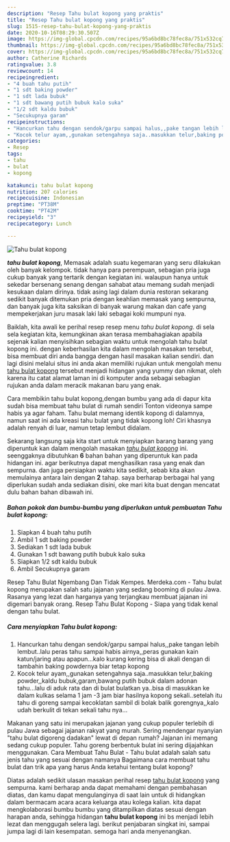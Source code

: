```yaml
---
description: "Resep Tahu bulat kopong yang praktis"
title: "Resep Tahu bulat kopong yang praktis"
slug: 1515-resep-tahu-bulat-kopong-yang-praktis
date: 2020-10-16T08:29:30.507Z
image: https://img-global.cpcdn.com/recipes/95a6bd8bc78fec8a/751x532cq70/tahu-bulat-kopong-foto-resep-utama.jpg
thumbnail: https://img-global.cpcdn.com/recipes/95a6bd8bc78fec8a/751x532cq70/tahu-bulat-kopong-foto-resep-utama.jpg
cover: https://img-global.cpcdn.com/recipes/95a6bd8bc78fec8a/751x532cq70/tahu-bulat-kopong-foto-resep-utama.jpg
author: Catherine Richards
ratingvalue: 3.8
reviewcount: 14
recipeingredient:
- "4 buah tahu putih"
- "1 sdt baking powder"
- "1 sdt lada bubuk"
- "1 sdt bawang putih bubuk kalo suka"
- "1/2 sdt kaldu bubuk"
- "Secukupnya garam"
recipeinstructions:
- "Hancurkan tahu dengan sendok/garpu sampai halus,,pake tangan lebih lembut..lalu peras tahu sampai habis airnya,,peras gunakan kain katun/jaring atau apapun...kalo kurang kering bisa di akali dengan di tambahin baking powdernya biar tetap kopong"
- "Kocok telur ayam,,gunakan setengahnya saja..masukkan telur,baking powder,,kaldu bubuk,garam,bawang putih bubuk dalam adonan tahu...lalu di aduk rata dan di bulat bulatkan ya..bisa di masukkan ke dalam kulkas selama 1 jam -3 jam biar hasilnya kopong sekali..setelah itu tahu di goreng sampai kecoklatan sambil di bolak balik gorengnya,,kalo udah berkulit di tekan sekali tahu nya..."
categories:
- Resep
tags:
- tahu
- bulat
- kopong

katakunci: tahu bulat kopong 
nutrition: 207 calories
recipecuisine: Indonesian
preptime: "PT38M"
cooktime: "PT42M"
recipeyield: "3"
recipecategory: Lunch

---
```



![Tahu bulat kopong](https://img-global.cpcdn.com/recipes/95a6bd8bc78fec8a/751x532cq70/tahu-bulat-kopong-foto-resep-utama.jpg)

<b><i>tahu bulat kopong</i></b>, Memasak adalah suatu kegemaran yang seru dilakukan oleh banyak kelompok. tidak hanya para perempuan, sebagian pria juga cukup banyak yang tertarik dengan kegiatan ini. walaupun hanya untuk sekedar bersenang senang dengan sahabat atau memang sudah menjadi kesukaan dalam dirinya. tidak asing lagi dalam dunia restoran sekarang sedikit banyak ditemukan pria dengan keahlian memasak yang sempurna, dan banyak juga kita saksikan di banyak warung makan dan cafe yang mempekerjakan juru masak laki laki sebagai koki mumpuni nya.

Baiklah, kita awali ke perihal resep resep menu <i>tahu bulat kopong</i>. di sela sela kegiatan kita, kemungkinan akan terasa membahagiakan apabila sejenak kalian menyisihkan sebagian waktu untuk mengolah tahu bulat kopong ini. dengan keberhasilan kita dalam mengolah masakan tersebut, bisa membuat diri anda bangga dengan hasil masakan kalian sendiri. dan lagi disini melalui situs ini anda akan memiliki rujukan untuk mengolah menu <u>tahu bulat kopong</u> tersebut menjadi hidangan yang yummy dan nikmat, oleh karena itu catat alamat laman ini di komputer anda sebagai sebagian rujukan anda dalam meracik makanan baru yang enak.

Cara membikin tahu bulat kopong,dengan bumbu yang ada di dapur kita sudah bisa membuat tahu bulat di rumah sendiri Tonton videonya sampe habis ya agar faham. Tahu bulat memang identik kopong di dalamnya, namun saat ini ada kreasi tahu bulat yang tidak kopong loh! Ciri khasnya adalah renyah di luar, namun tetap lembut didalam.


Sekarang langsung saja kita start untuk menyiapkan barang barang yang diperuntuk kan dalam mengolah masakan <u><i>tahu bulat kopong</i></u> ini. seenggaknya dibutuhkan <b>6</b> bahan bahan yang diperuntuk kan pada hidangan ini. agar berikutnya dapat menghasilkan rasa yang enak dan sempurna. dan juga persiapkan waktu kita sedikit, sebab kita akan memulainya antara lain dengan <b>2</b> tahap. saya berharap berbagai hal yang diperlukan sudah anda sediakan disini, oke mari kita buat dengan mencatat dulu bahan bahan dibawah ini.

<!--inarticleads1-->

##### Bahan pokok dan bumbu-bumbu yang diperlukan untuk pembuatan Tahu bulat kopong:

1. Siapkan 4 buah tahu putih
1. Ambil 1 sdt baking powder
1. Sediakan 1 sdt lada bubuk
1. Gunakan 1 sdt bawang putih bubuk kalo suka
1. Siapkan 1/2 sdt kaldu bubuk
1. Ambil Secukupnya garam


Resep Tahu Bulat Ngembang Dan Tidak Kempes. Merdeka.com - Tahu bulat kopong merupakan salah satu jajanan yang sedang booming di pulau Jawa. Rasanya yang lezat dan harganya yang terjangkau membuat jajanan ini digemari banyak orang. Resep Tahu Bulat Kopong - Siapa yang tidak kenal dengan tahu bulat. 

<!--inarticleads2-->

##### Cara menyiapkan Tahu bulat kopong:

1. Hancurkan tahu dengan sendok/garpu sampai halus,,pake tangan lebih lembut..lalu peras tahu sampai habis airnya,,peras gunakan kain katun/jaring atau apapun...kalo kurang kering bisa di akali dengan di tambahin baking powdernya biar tetap kopong
1. Kocok telur ayam,,gunakan setengahnya saja..masukkan telur,baking powder,,kaldu bubuk,garam,bawang putih bubuk dalam adonan tahu...lalu di aduk rata dan di bulat bulatkan ya..bisa di masukkan ke dalam kulkas selama 1 jam -3 jam biar hasilnya kopong sekali..setelah itu tahu di goreng sampai kecoklatan sambil di bolak balik gorengnya,,kalo udah berkulit di tekan sekali tahu nya...


Makanan yang satu ini merupakan jajanan yang cukup populer terlebih di pulau Jawa sebagai jajanan rakyat yang murah. Sering mendengar nyanyian &#34;tahu bulat digoreng dadakan&#34; lewat di depan rumah? Jajanan ini memang sedang cukup populer. Tahu goreng berbentuk bulat ini sering dijajahkan menggunakan. Cara Membuat Tahu Bulat - Tahu bulat adalah salah satu jenis tahu yang sesuai dengan namanya Bagaimana cara membuat tahu bulat dan trik apa yang harus Anda ketahui tentang bulat kopong? 

Diatas adalah sedikit ulasan masakan perihal resep <u>tahu bulat kopong</u> yang sempurna. kami berharap anda dapat memahami dengan pembahasan diatas, dan kamu dapat mengulanginya di saat lain untuk di hidangkan dalam bermacam acara acara keluarga atau kolega kalian. kita dapat mengkolaborasi bumbu bumbu yang ditampilkan diatas sesuai dengan harapan anda, sehingga hidangan <b>tahu bulat kopong</b> ini bs menjadi lebih lezat dan menggugah selera lagi. berikut penjabaran singkat ini, sampai jumpa lagi di lain kesempatan. semoga hari anda menyenangkan.
